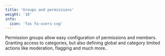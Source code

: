 ```yaml
---
title: 'Groups and permissions'
weight: '10'
info:
  icon: 'fas fa-users-cog'
---
```


Permission groups allow easy configuration of permissions and members. Granting access to categories, but also defining global and category limited actions like moderation, flagging and much more..

<!--more-->
